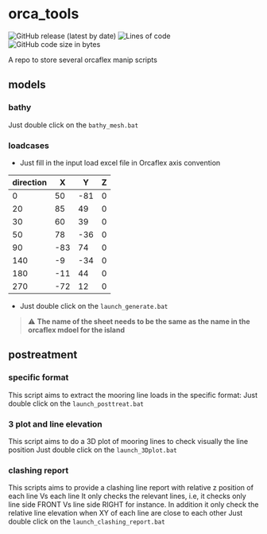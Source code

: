 # orca_tools
![GitHub release (latest by date)](https://img.shields.io/github/v/release/pacourbet/orca_tools?display_name=tag&style=plastic)
![Lines of code](https://img.shields.io/tokei/lines/github/pacourbet/orca_tools?style=plastic)
![GitHub code size in bytes](https://img.shields.io/github/languages/code-size/pacourbet/orca_tools?style=plastic)

A repo to store several orcaflex manip scripts

## models

### bathy
Just double click on the `bathy_mesh.bat`

### loadcases
- Just fill in the input load excel file in Orcaflex axis convention

| direction | X    | Y    | Z |
| --------- | ---- | ---- | - |
| 0         | 50   | \-81 | 0 |
| 20        | 85   | 49   | 0 |
| 30        | 60   | 39   | 0 |
| 50        | 78   | \-36 | 0 |
| 90        | \-83 | 74   | 0 |
| 140       | \-9  | \-34 | 0 |
| 180       | \-11 | 44   | 0 |
| 270       | \-72 | 12   | 0 |

- Just double click on the `launch_generate.bat`

> :warning: **The name of the sheet needs to be the same as the name in the orcaflex mdoel for the island**

## postreatment

### specific format
This script aims to extract the mooring line loads in the specific format:
Just double click on the `launch_posttreat.bat`

### 3 plot and line elevation
This script aims to do a 3D plot of mooring lines to check visually the line position
Just double click on the `launch_3Dplot.bat`

### clashing report
This scripts aims to provide a clashing line report with relative z position of each line Vs each line
It only checks the relevant lines, i.e, it checks only line side FRONT Vs line side RIGHT for instance.
In addition it only check the relative line elevation when XY of each line are close to each other
Just double click on the `launch_clashing_report.bat`
